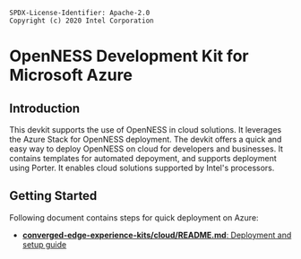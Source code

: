 ```text
SPDX-License-Identifier: Apache-2.0
Copyright (c) 2020 Intel Corporation
```

# OpenNESS Development Kit for Microsoft Azure

## Introduction

This devkit supports the use of OpenNESS in cloud solutions. It leverages the Azure Stack for OpenNESS deployment.
The devkit offers a quick and easy way to deploy OpenNESS on cloud for developers and businesses. It contains templates
for automated depoyment, and supports deployment using Porter. It enables cloud solutions supported by Intel's processors.

## Getting Started

Following document contains steps for quick deployment on Azure:
* [<b>converged-edge-experience-kits/cloud/README.md</b>: Deployment and setup guide](https://github.com/open-ness/converged-edge-experience-kits/blob/master/cloud/README.md)
